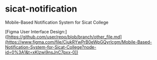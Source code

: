 # sicat-notification
Mobile-Based Notification System for Sicat College

[Figma User Interface Design:]([https://github.com/user/repo/blob/branch/other_file.md](https://www.figma.com/file/CjukRYwPrB0eWpGQyrlcgm/Mobile-Based-Notification-System-for-Sicat-College?node-id=0%3A1&t=xKlzwi9nsJnC7pxx-0])
